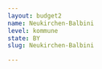 ```yaml
---
layout: budget2
name: Neukirchen-Balbini
level: kommune
state: BY
slug: Neukirchen-Balbini

---
```



